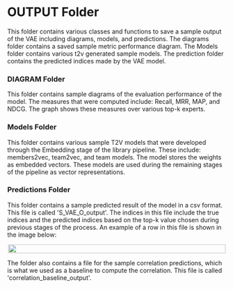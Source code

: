 # OUTPUT Folder
This folder contains various classes and functions to save a sample
output of the VAE including diagrams, models, and predictions. The 
diagrams folder contains a saved sample metric performance diagram. The
Models folder contains various t2v generated sample models. The 
prediction folder contains the predicted indices made by the VAE model.

### DIAGRAM Folder
This folder contains sample diagrams of the evaluation performance of the model.
The measures that were computed include: Recall, MRR, MAP, and NDCG. The
graph shows these measures over various top-k experts.

### Models Folder
This folder contains various sample T2V models that were developed through the 
Embedding stage of the library pipeline. These include: members2vec, 
team2vec, and team models. The model stores the weights as embedded vectors.
These models are used during the remaining stages of the pipeline as vector 
representations.

### Predictions Folder
This folder contains a sample predicted result of the model in a csv format. 
This file is called 'S_VAE_O_output'. The indices in this file include the true 
indices and the predicted indices based on the top-k value chosen during 
previous stages of the process. An example of a row in this file is shown
in the image below:
<p align="center">
  <img width="500" height="20" src="https://i.ibb.co/G9tJDff/s.png">
</p>

The folder also contains a file for the sample 
correlation predictions, which is what we used as a baseline to compute the
correlation. This file is called 'correlation_baseline_output'.